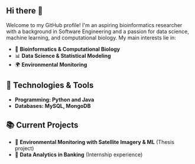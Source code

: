 ## Hi there 👋

Welcome to my GitHub profile! I'm an aspiring bioinformatics researcher with a background in Software Engineering and a passion for data science, machine learning, and computational biology. My main interests lie in:
- 🧬 **Bioinformatics & Computational Biology**
- 📊 **Data Science & Statistical Modeling**
- 🌍 **Environmental Monitoring**


## 🔧 Technologies & Tools
- **Programming: Python and Java**
- **Databases: MySQL, MongoDB**

## 📚 Current Projects
- 🌿 **Environmental Monitoring with Satellite Imagery & ML** (Thesis project)
- 🏦 **Data Analytics in Banking** (Internship experience)
